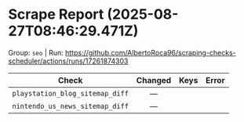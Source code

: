 # Scrape Report (2025-08-27T08:46:29.471Z)

Group: `seo`  |  Run: https://github.com/AlbertoRoca96/scraping-checks-scheduler/actions/runs/17261874303

| Check | Changed | Keys | Error |
|---|:---:|:--|:--|
| `playstation_blog_sitemap_diff` | — |  |  |
| `nintendo_us_news_sitemap_diff` | — |  |  |
